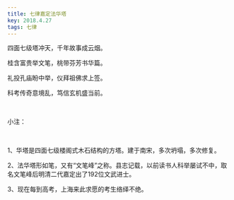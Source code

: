 ```yaml
---
title: 七律嘉定法华塔
key: 2018.4.27
tags: 七律
---
```


四面七级塔冲天，千年故事成云烟。

桂含富贵举文笔，桃带芬芳书华篇。

礼投孔庙盼中举，仪拜祖佛求上签。

科考传奇意境乱，笃信玄机盛当前。

</br>

小注：

</br>

1、华塔是四面七级楼阁式木石结构的方塔。建于南宋，多次坍塌，多次修复。

2、法华塔形如笔，又有“文笔峰”之称。县志记载，以前读书人科举屡试不中，取名文笔峰后明清二代嘉定出了192位文武进士。

3、现在每到高考，上海来此求愿的考生络绎不绝。

</br>

